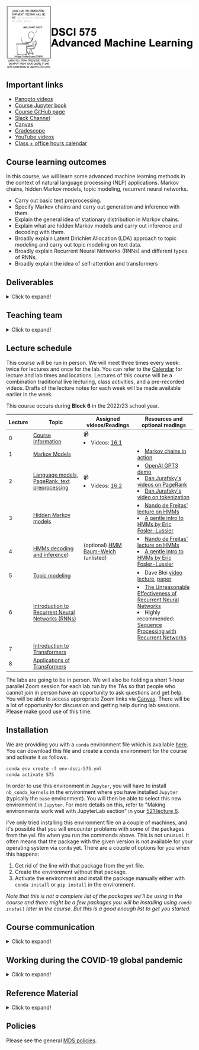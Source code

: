 ![](lectures/img/575_banner.png)

## Important links 

- [Panopto videos](https://ubc.ca.panopto.com/Panopto/Pages/Sessions/List.aspx#folderID=%22d02a3fbd-0ac0-4212-bc51-afce01047111%22)
- [Course Jupyter book](https://pages.github.ubc.ca/mds-2022-23/DSCI_575_adv-mach-learn_students/README.html)
- [Course GitHub page](https://github.ubc.ca/MDS-2022-23/DSCI_575_adv-mach-learn_students)
- [Slack Channel](https://ubc-mds.slack.com/messages/575_adv-mach-learn)
- [Canvas](https://canvas.ubc.ca/courses/106530)
- [Gradescope](https://www.gradescope.ca/courses/10058)
- [YouTube videos](https://www.youtube.com/playlist?list=PLHofvQE1VlGtZoAULxcHb7lOsMved0CuM)
- [Class + office hours calendar](https://ubc-mds.github.io/calendar/)

## Course learning outcomes    
In this course, we will learn some advanced machine learning methods in the context of natural language processing (NLP) applications. Markov chains, hidden Markov models, topic modeling, recurrent neural networks.

- Carry out basic text preprocessing.  
- Specify Markov chains and carry out generation and inference with them. 
- Explain the general idea of stationary distribution in Markov chains.
- Explain what are hidden Markov models and carry out inference and decoding with them. 
- Broadly explain Latent Dirichlet Allocation (LDA) approach to topic modeling and carry out topic modeling on text data. 
- Broadly explain Recurrent Neural Networks (RNNs) and different types of RNNs. 
- Broadly explain the idea of self-attention and transformers


## Deliverables

<details>
  <summary>Click to expand!</summary>
    
The following deliverables will determine your course grade:

| Assessment       | Weight  | Where to submit|
| :---:            | :---:   |:---:  | 
| Lab Assignment 1 | 15%     | [Gradescope](https://www.gradescope.ca/courses/10058) |
| Lab Assignment 2 | 15%     | [Gradescope](https://www.gradescope.ca/courses/10058) |
| Lab Assignment 3 | 15%     | [Gradescope](https://www.gradescope.ca/courses/10058) |
| Lab Assignment 4 | 15%     | [Gradescope](https://www.gradescope.ca/courses/10058) |
| Quiz 1           | 20%     | [Canvas](https://canvas.ubc.ca/courses/106530)     |
| Quiz 2           | 20%     | [Canvas](https://canvas.ubc.ca/courses/106530)     |

See [Calendar](https://ubc-mds.github.io/calendar/) for the due dates. 
</details>

## Teaching team
<details>
  <summary>Click to expand!</summary>
    
    
| Role | Name  | Slack Handle |
| :------: | :---: | :----------: |
| Lecture instructor | Varada Kolhatkar | `@varada` |
| Lab instructor | Varada Kolhatkar | `@varada` |
| Teaching assistant | Farnoosh Hashemi  |   | 
| Teaching assistant | Harsh Sharma  |   |     
| Teaching assistant | Mohit Pandey |   |    
| Teaching assistant | Ngoc Bui  |   |
| Teaching assistant | Shanny Lu |   |    
    
</details>  


## Lecture schedule

This course will be run in person. We will meet three times every week: twice for lectures and once for the lab. You can refer to the [Calendar](https://ubc-mds.github.io/calendar/) for lecture and lab times and locations. Lectures of this course will be a combination traditional live lecturing, class activities, and a pre-recorded videos. Drafts of the lecture notes for each week will be made available earlier in the week.  

This course occurs during **Block 6** in the 2022/23 school year.

| Lecture  | Topic  | Assigned videos/Readings | Resources and optional readings |
|-------|------------|-----------|-----------|
|   0   | [Course Information](lectures/00_course-information.ipynb) | 📹  <li> Videos: [16.1](https://youtu.be/GTC_iLPCjdY) | |
|   1   | [Markov Models](lectures/01_Markov-models.ipynb) | | <li> [Markov chains in action](http://setosa.io/ev/markov-chains/) </li> | 
|   2   | [Language models, PageRank, text preprocessing](lectures/02_LMs-text-preprocessing.ipynb) | 📹  <li> Videos: [16.2](https://youtu.be/7W5Q8gzNPBc) | <li>[OpenAI GPT3 demo](https://www.youtube.com/embed/fZSFNUT6iY8)</li><li> [Dan Jurafsky's videos on PageRank](https://www.youtube.com/playlist?list=PLaZQkZp6WhWzSy3WKExE7656jBxfXJh3I)</li> <li>[Dan Jurafsky's video on tokenization](https://www.youtube.com/watch?v=pEwBjcYdcKw)</li>|
|   3  | [Hidden Markov models](lectures/03_HMMs-intro.ipynb) |  |<li>[Nando de Freitas' lecture on HMMs](https://www.youtube.com/watch?v=jY2E6ExLxaw)</li> <li>[A gentle intro to HMMs by Eric Fosler-Lussier](http://di.ubi.pt/~jpaulo/competence/tutorials/hmm-tutorial-1.pdf)</li>|
|   4  | [HMMs decoding and inference](lectures/04_Viterbi-Baum-Welch.ipynb)) | (optional) [HMM Baum-Welch](https://youtu.be/_m5KuZGOOVI) (unlisted) | <li>[Nando de Freitas' lecture on HMMs](https://www.youtube.com/watch?v=jY2E6ExLxaw)</li> <li>[A gentle intro to HMMs by Eric Fosler-Lussier](http://di.ubi.pt/~jpaulo/competence/tutorials/hmm-tutorial-1.pdf)</li>|
|   5   | [Topic modeling](lectures/05_topic-modeling.ipynb) | | <li>Dave Blei [video lecture](https://www.youtube.com/watch?v=DDq3OVp9dNA&t=98s), [paper](http://menome.com/wp/wp-content/uploads/2014/12/Blei2011.pdf)</li> |
|   6   | [Introduction to Recurrent Neural Networks (RNNs)](lectures/06_intro-to-RNNs.ipynb) |  | <li>[The Unreasonable Effectiveness of Recurrent Neural  Networks](http://karpathy.github.io/2015/05/21/rnn-effectiveness/)</li><li>Highly recommended: [Sequence Processing with Recurrent Networks](https://web.stanford.edu/~jurafsky/slp3/9.pdf)</li>|  
|   7   | [Introduction to Transformers](lectures/07_intro-to-transformers.ipynb) |  | |
|   8   | [Applications of Transformers](lectures/08_transformers-applications.ipynb) |  | |


The labs are going to be in person. We will also be holding a short 1-hour parallel Zoom session for each lab run by the TAs so that people who cannot join in person have an opportunity to ask questions and get help. You will be able to access appropriate Zoom links via [Canvas](https://canvas.ubc.ca/courses/106530). There will be a lot of opportunity for discussion and getting help during lab sessions. Please make good use of this time.  

## Installation
 
We are providing you with a `conda` environment file which is available [here](env-dsci-575.yml). You can download this file and create a conda environment for the course and activate it as follows. 

```
conda env create -f env-dsci-575.yml
conda activate 575
```
In order to use this environment in `Jupyter`, you will have to install `nb_conda_kernels` in the environment where you have installed `Jupyter` (typically the `base` environment). You will then be able to select this new environment in `Jupyter`. For more details on this, refer to "Making environments work well with JupyterLab section" in your [521 lecture 6](https://pages.github.ubc.ca/fdandrea/521_lecture6/slides.html#51).

I've only tried installing this environment file on a couple of machines, and it's possible that you will encounter problems with some of the packages from the `yml` file when you run the commands above. This is not unusual. It often means that the package with the given version is not available for your operating system via `conda` yet. There are a couple of options for you when this happens:
1. Get rid of the line with that package from the `yml` file.
2. Create the environment without that package. 
3. Activate the environment and install the package manually either with `conda install` or `pip install` in the environment.   

_Note that this is not a complete list of the packages we'll be using in the course and there might be a few packages you will be installing using `conda install` later in the course. But this is a good enough list to get you started._ 


## Course communication
<details>
  <summary>Click to expand!</summary>

We all are here to help you learn and succeed in the course and the program. Here is how we'll be communicating with each other during the course. 

### Clarifications on the lecture notes or lab questions

If there is any clarification on the lecture material or lab questions, I'll post a message on the course Slack channel and tag you. **It is your responsibility to read the messages whenever you are tagged.** (I know that there are too many things for you to keep track of. You do not have to read all the messages but please make sure to carefully read the messages whenever you are tagged.) 

### Questions on lecture material or labs

If you have questions about the lecture material or lab questions please post them on the course Slack channel rather than direct messaging me or the TAs. Here are the advantages of doing so: 
- You'll get a quicker response. 
- Your classmates will benefit from the discussion. 

When you ask your question on the course channel, please avoid tagging the instructor unless it's specific for the instructor (e.g., if you notice some mistake in the lecture notes). If you tag a specific person, other teaching team members or your colleagues are discouraged to respond. This will decrease the response rate on the channel. 

Please use some consistent convention when you ask questions on Slack to facilitate easy search for others or future you. For example, if you want to ask a question on Exercise 3.2 from Lab 1, start your post with the label `lab1-ex2.3`. Or if you have a question on lecture 2 material, start your post with the label `lecture2`. Once the question is answered/solved, you can add "(solved)" tag before the label (e.g., (solved) `lab1-ex2.3`). Do not delete your post even if you figure out the answer on your own. The question and the discussion can still be beneficial to others.  

### Questions related to grading

For each deliverable, after I return grades, I'll let you know who has graded what in our course Slack by opening an issue in the course GitHub repository. If you have questions related to grading
- First, make sure your concerns are reasonable (read the ["Reasonable grading concerns" policy](https://ubc-mds.github.io/policies/)). 
- If you believe that your request is reasonable, open a regrade request on Gradescope. 
- If you are unable to resolve the issue with the TA, send a Slack message to the instructor, including the appropriate TA in the conversation. 

### Questions related to your personal situation or talking about sensitive information
 
I am open for a conversation with you. If you want to talk about anything sensitive, please direct message me on Slack (and tag me) rather than posting it on the course channel. It might take a while for me to get back to you, but I'll try my best to respond as soon as possible. 

</details>

## Working during the COVID-19 global pandemic
<details>
  <summary>Click to expand!</summary>
    
We are working together on this course during this transition period between hybrid to in-person teaching and learning. Everyone is struggling to some extent. If you tell me you are having trouble, I am not going to judge you or think less of you. I hope you will extend me the same grace! Let's try to be open with each other and help each other. 

Here are some ground rules:

- If you are unable to submit a deliverable on time, please reach out **before** the deliverable is due.
- If you need extra support, the teaching team is here to work with you. Our goal is to help each of you succeed in the course.
- If you are struggling with the material, getting back to in-person teaching and learning, or anything else, please reach out. I will try to find time and listen to you empathetically.
- If I am unable to help you, I might know someone who can. UBC has some [great student support resources](https://students.ubc.ca/support).

### [Covid Safety at UBC](https://srs.ubc.ca/covid-19/ubc-campus-rules-guidance-documents/#COVID-19%20Campus%20Rules)

Please read [Covid Campus Rules](https://srs.ubc.ca/covid-19/ubc-campus-rules-guidance-documents/#COVID-19%20Campus%20Rules).  

**Masks:** This class is going to be in person. UBC no longer requires students, faculty and staff to wear non-medical masks, but continues to recommend that masks be worn in indoor public spaces. 

**Your personal health:**
If you are ill or believe you have COVID-19 symptoms or been exposed to SARS-CoV-2 use the [Thrive Health](https://bc.thrive.health/covid19/en) self-assessment tool for guidance, or download the [BC COVID-19 Support App](https://welcome.thrive.health/bc-covid19-app) for iOS or Android device and follow the instructions provided. Follow the advice from [Public Health](https://www2.gov.bc.ca/gov/content/covid-19/info/restrictions).

Stay home if you have recently tested positive for COVID-19 or are required to quarantine. You can check [this website](http://www.bccdc.ca/health-info/diseases-conditions/covid-19/self-isolation#Who) to find out if you should self-isolate or self-monitor. If you are unable to submit a deliverable on time or unable to appear for an in-person quiz, check out [MDS policies](https://ubc-mds.github.io/policies/) on academic concession and remote quiz requests. 

Your precautions will help reduce risk and keep everyone safer. In this class, the marking scheme is intended to provide flexibility so that you can prioritize your health and still be able to succeed: 
- All course notes will be provided online. 
- All homework assignments can be done and handed in online. 
- All exams will be held online.  
- Most of the class activity will be video recorded and will be made available to you. 
- Before each class, I'll also try to post some [videos on YouTube](https://www.youtube.com/watch?v=-1hTcS5ZE4w&list=PLHofvQE1VlGtZoAULxcHb7lOsMved0CuM) to facilitate hybrid learning. 
- There will be at least a few office hours which will be held online. 
</details>

## Reference Material
<details>
    <summary>Click to expand!</summary>   

### Online resources     
* [Google NLP API](https://cloud.google.com/natural-language/)
* [Stanford CS224d: Deep Learning for Natural Language Processing](http://cs224d.stanford.edu/syllabus.html)
* [LDA2vec: Word Embeddings in Topic Models](https://www.datacamp.com/community/tutorials/lda2vec-topic-model)
* [7 Types of Artificial Neural Networks for Natural Language Processing](https://www.kdnuggets.com/2017/10/7-types-artificial-neural-networks-natural-language-processing.html)
* https://distill.pub/
* [Model-Based Machine Learning](http://mbmlbook.com/toc.html)
* [RNNs in TensorFlow, a practical guide and undocumented features](http://www.wildml.com/2016/08/rnns-in-tensorflow-a-practical-guide-and-undocumented-features/)
* [A list of readings about RNNs](https://github.com/tensorflow/magenta/tree/master/magenta/reviews)
* For NLP in R, see [Julia Silge's blog](https://juliasilge.com/blog/) posts on sentiment analysis of Jane Austen novels: [part 1](https://juliasilge.com/blog/you-must-allow-me/), [part 2](https://juliasilge.com/blog/if-i-loved-nlp-less/), [part 3](https://juliasilge.com/blog/life-changing-magic/), [part 4](https://juliasilge.com/blog/term-frequency-tf-idf/).
* [RNN resources](https://github.com/ajhalthor/awesome-rnn)

### Books
* Jurafsky, D., & Martin, J. H. [Speech and language processing](https://web.stanford.edu/~jurafsky/slp3/).
* Goodfellow, I., Bengio, Y., Courville, A., & Bengio, Y. (2016). [Deep learning (Vol. 1)](http://www.deeplearningbook.org/). Cambridge: MIT press. 
* [Jacob Eisenstein. Natural Language Processing](https://github.com/jacobeisenstein/gt-nlp-class/blob/master/notes/eisenstein-nlp-notes.pdf)
* Goldberg, Y. (2017). Neural network methods for natural language processing. Synthesis Lectures on Human Language Technologies, 10(1), 1-309. 
* Bird, S., Klein, E., & Loper, E. (2009). [Natural language processing with Python](http://www.nltk.org/book/). O'Reilly Media, Inc.

</details> 

## Policies

Please see the general [MDS policies](https://ubc-mds.github.io/policies/).
